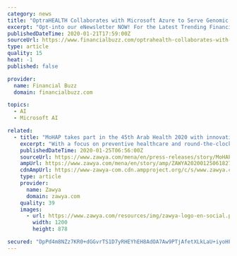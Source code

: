 ```yaml
---
category: news
title: "OptraHEALTH Collaborates with Microsoft Azure to Serve Genomic Health Industry with the Launch of GeneFAX Pro"
excerpt: "Opt-into our eNewsletter NOW! For the Latest Trending Financial News Topics in Cannabis, Tech, Biotechs, Precious Metals, Energy, Renewable Energy and much more! Please visit us on a daily basis to stay up to date with Latest Buzz in Financial and Economic News! www.financialbuzz.com Located on Wall Street in the heart of New York City’s ..."
publishedDateTime: 2020-01-21T17:59:00Z
sourceUrl: https://www.financialbuzz.com/optrahealth-collaborates-with-microsoft-azure-to-serve-genomic-health-industry-with-the-launch-of-genefax-pro/
type: article
quality: 15
heat: -1
published: false

provider:
  name: Financial Buzz
  domain: financialbuzz.com

topics:
  - AI
  - Microsoft AI

related:
  - title: "MoHAP takes part in the 45th Arab Health 2020 with innovative preventive healthcare projects and smart services"
    excerpt: "With a focus on preventive healthcare and round-the-clock smart services with no human intervention to bolster the sustainable development and knowledge economy, MoHAP is introducing a number of innovative projects based on next-generation technologies including; the Fourth Industrial Revolution, Artificial Intelligence (AI), and exploring ..."
    publishedDateTime: 2020-01-25T06:56:00Z
    sourceUrl: https://www.zawya.com/mena/en/press-releases/story/MoHAP_takes_part_in_the_45th_Arab_Health_2020_with_innovative_preventive_healthcare_projects_and_smart_services-ZAWYA20200125061827/
    ampUrl: https://www.zawya.com/mena/en/story/amp/ZAWYA20200125061827/
    cdnAmpUrl: https://www-zawya-com.cdn.ampproject.org/c/s/www.zawya.com/mena/en/story/amp/ZAWYA20200125061827/
    type: article
    provider:
      name: Zawya
      domain: zawya.com
    quality: 39
    images:
      - url: https://www.zawya.com/resources/img/zawya-logo-en-social.png
        width: 1200
        height: 878

secured: "DpPd4m8NZz7KR0+dGGvrTS1D7yRHEYhEH8AdOA7Aw9PTjAfetXLkLaU+iyoHFi/8hbVl482Ydjc9kKuPmH2YCnjquenJ0LGOBc+eyAxJgylm76EQXmIWKWAJ8yItJ3Bf+uZ7b3BsO+r+KN+bn+8mw5ANfrMPsTU70MlYhpFH1tPAv9DZxHk2bdgw9LQX+pxa59iRo/fcWtikNMBiKg8d5AW5QwuLYD25cDBbKyYYXk2gHsDbQMhAc3nMaApJFGkIhZqmJJQCGMWc8kPP2E9RodgwcqIQ//R/t0QNrIV0gzGFGIgwbIW/97+dXSV0wAITJPZeIM+Wr5ZZcqSEbrQf7/5Gm1o/OArA6XwU3dJwv4dNlQ9U+o/SbO65ea7rXuTkk6h0Ef24oCLRSsI2mPhRxoAGXz+toNnp1ak1nToqPKJo5w9EAm5hgmRJ7+qn1hwrpXU6ClbJACJ1f8eq+WJdDA==;3+J9GgV36Mi3KIWg/SlNWQ=="
---
```


